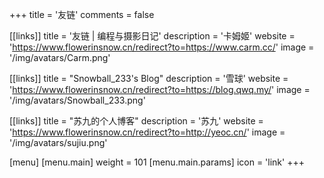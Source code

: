 +++
title = '友链'
comments = false

[[links]]
title = '友链 | 编程与摄影日记'
description = '卡姆姬'
website = 'https://www.flowerinsnow.cn/redirect?to=https://www.carm.cc/'
image = '/img/avatars/Carm.png'

[[links]]
title = "Snowball_233's Blog"
description = '雪球'
website = 'https://www.flowerinsnow.cn/redirect?to=https://blog.qwq.my/'
image = '/img/avatars/Snowball_233.png'

[[links]]
title = "苏九的个人博客"
description = '苏九'
website = 'https://www.flowerinsnow.cn/redirect?to=http://yeoc.cn/'
image = '/img/avatars/sujiu.png'

[menu]
[menu.main]
weight = 101
[menu.main.params]
icon = 'link'
+++